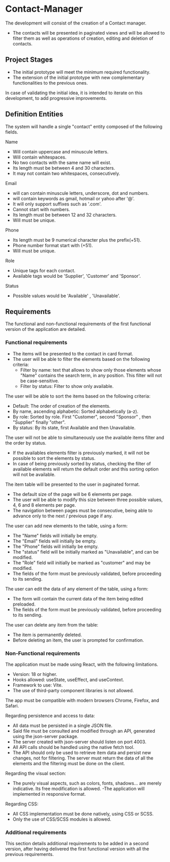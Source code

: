 # Contact-Manager

The development will consist of the creation of a Contact manager.

- The contacts will be presented in paginated views and will be allowed to filter them as well as operations of creation, editing and deletion of contacts.

## Project Stages

- The initial prototype will meet the minimum required functionality.
- The extension of the initial prototype with new complementary functionalities to the previous ones.

In case of validating the initial idea, it is intended to iterate on this development, to add progressive improvements.

## Definition Entities

The system will handle a single "contact" entity composed of the following fields.

 Name

- Will contain uppercase and minuscule letters.
- Will contain whitespaces.
- No two contacts with the same name will exist.
- Its length must be between 4 and 30 characters.
- It may not contain two whitespaces, consecutively.

Email

- will can contain minuscule letters, underscore, dot and numbers.
- will contain keywords as gmail, hotmail or yahoo after '@'.
- It will only support suffixes such as '.com'.
- Cannot start with numbers.
- Its length must be between 12 and 32 characters.
- Will must be unique.

Phone

- Its length must be 9 numerical character plus the prefix(+51).
- Phone number format start with (+51).
- Will must be unique.

Role

- Unique tags for each contact.
- Available tags would be 'Supplier', 'Customer' and 'Sponsor'.

Status

- Possible values would be 'Available' , 'Unavailable'.

## Requirements

The functional and non-functional requirements of the first functional version of the application are detailed.

### Functional requirements

- The items will be presented to the contact in card format.
- The user will be able to filter the elements based on the following criteria:
  - Filter by name: text that allows to show only those elements whose "Name" contains the search term, in any position. This filter will not be case-sensitive.
  - Filter by status: Filter to show only available.

The user will be able to sort the items based on the following criteria:

- Default: The order of creation of the elements.
- By name, ascending alphabetic: Sorted alphabetically (a-z).
- By role: Sorted by role. First "Customer", second "Sponsor" , then "Supplier" finally "other".
- By status: By its state, first Available and then Unavailable.

The user will not be able to simultaneously use the available items filter and the order by status.

- If the availables elements filter is previously marked, it will not be possible to sort the elements by status.
- In case of being previously sorted by status, checking the filter of available elements will return the default order and this sorting option will not be available.

The item table will be presented to the user in paginated format.

- The default size of the page will be 6 elements per page.
- The user will be able to modify this size between three possible values, 4, 6 and 8 elements per page.
- The navigation between pages must be consecutive, being able to advance only to the next / previous page if any.

The user can add new elements to the table, using a form:

- The "Name" fields will initially be empty.
- The "Email" fields will initially be empty.
- The "Phone" fields will initially be empty.
- The "status" field will be initially marked as "Unavailable", and can be modified.
- The "Role" field will initially be marked as "customer" and may be modified.
- The fields of the form must be previously validated, before proceeding to its sending.

The user can edit the data of any element of the table, using a form:

- The form will contain the current data of the item being edited preloaded.
- The fields of the form must be previously validated, before proceeding to its sending.

The user can delete any item from the table:

- The item is permanently deleted.
- Before deleting an item, the user is prompted for confirmation.

### Non-Functional requirements

The application must be made using React, with the following limitations.

- Version: 18 or higher.
- Hooks allowed: useState, useEffect, and useContext.
- Framework to use: Vite.
- The use of third-party component libraries  is not allowed.

The app must be compatible with modern browsers Chrome, Firefox, and Safari.

Regarding persistence and access to data:

- All data must be persisted in a single JSON file.
- Said file must be consulted and modified through an API, generated using the json-server package.
- The server created with json-server should listen on port 4003.
- All API calls should be handled using the native fetch tool.
- The API should only be used to retrieve item data and persist new changes, not for filtering. The server must return the data of all the elements and the filtering must be done on the client.

Regarding the visual section:

- The purely visual aspects, such as colors, fonts, shadows... are merely indicative. Its free modification is allowed.
-The application will implemented in responsive format.

Regarding CSS:

- All CSS implementation must be done natively, using CSS or SCSS.
- Only the use of CSS/SCSS modules is allowed.

### Additional requirements

This section details additional requirements to be added in a second version, after having delivered the first functional version with all the previous requirements.
